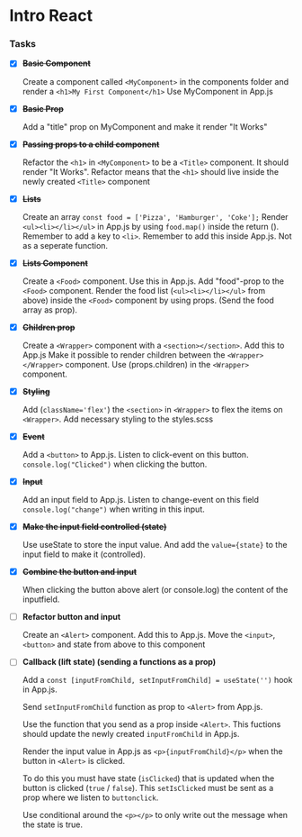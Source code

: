 # Intro React


### Tasks

- [x] ~~**Basic Component**~~

  Create a component called `<MyComponent>` in the components folder and render a `<h1>My First Component</h1>` Use MyComponent in App.js

- [x] ~~**Basic Prop**~~

  Add a "title" prop on MyComponent and make it render "It Works"

- [x] ~~**Passing props to a child component**~~

  Refactor the `<h1>` in `<MyComponent>` to be a `<Title>` component. It should render "It Works". Refactor means that the `<h1>` should live inside the newly created `<Title>` component

- [x] ~~**Lists**~~

  Create an array `const food = ['Pizza', 'Hamburger', 'Coke'];` Render `<ul><li></li></ul>` in App.js by using `food.map()` inside the return (). Remember to add a key to `<li>`. Remember to add this inside App.js. Not as a seperate function.

- [x] ~~**Lists Component**~~

  Create a `<Food>` component. Use this in App.js. Add "food"-prop to the `<Food>` component. Render the food list (`<ul><li></li></ul>` from above) inside the `<Food>` component by using props. (Send the food array as prop).

- [x] ~~**Children prop**~~
  
  Create a `<Wrapper>` component with a `<section></section>`. Add this to App.js
Make it possible to render children between the `<Wrapper></Wrapper>` component. Use (props.children) in the `<Wrapper>` component.

- [x] ~~**Styling**~~
  
  Add (`className='flex'`) the `<section>` in `<Wrapper>` to flex the items on `<Wrapper>`. Add necessary styling to the styles.scss

- [x] ~~**Event**~~
  
  Add a `<button>` to App.js. Listen to click-event on this button. `console.log("Clicked")` when clicking the button.

- [x] ~~**Input**~~
  
  Add an input field to App.js. Listen to change-event on this field `console.log("change")` when writing in this input.

- [x] ~~**Make the input field controlled (state)**~~

  Use useState to store the input value. And add the `value={state}` to the input field to make it (controlled).

- [x] ~~**Combine the button and input**~~

  When clicking the button above alert (or console.log) the content of the inputfield.

- [ ] **Refactor button and input**

  Create an `<Alert>` component. Add this to App.js. Move the `<input>`, `<button>` and state from above to this component

- [ ] **Callback (lift state) (sending a functions as a prop)**
  
  Add a `const [inputFromChild, setInputFromChild] = useState('')` hook in App.js.

  Send `setInputFromChild` function as prop to `<Alert>` from App.js.

  Use the function that you send as a prop inside `<Alert>`. This fuctions should update the newly created `inputFromChild` in App.js.

  Render the input value in App.js as `<p>{inputFromChild}</p>` when the button in `<Alert>` is clicked.

  To do this you must have state (`isClicked`) that is updated when the button is clicked (`true` / `false`). This `setIsClicked` must be sent as a prop where we listen to `buttonclick`.

  Use conditional around the `<p></p>` to only write out the message when the state is true.
